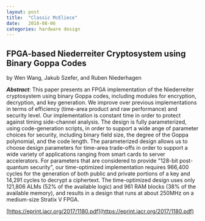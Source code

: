 ```yaml
---
layout: post
title:  "Classic McEliece"
date:   2018-08-06
categories: hardware design
---
```


## FPGA-based Niederreiter Cryptosystem using Binary Goppa Codes
 by Wen Wang, Jakub Szefer, and Ruben Niederhagen

**_Abstract_**: This paper presents an FPGA implementation of the Niederreiter
cryptosystem using binary Goppa codes, including modules for encryption, decryption,
and key generation. We improve over previous implementations in terms of efficiency
(time-area product and raw performance) and security level. Our implementation is
constant time in order to protect against timing side-channel analysis. The design
is fully parameterized, using code-generation scripts, in order to support a wide
ange of parameter choices for security, including binary field size, the degree of
the Goppa polynomial, and the code length. The parameterized design allows us to
choose design parameters for time-area trade-offs in order to support a wide variety
of applications ranging from smart cards to server accelerators. For parameters that
are considered to provide "128-bit post-quantum security", our time-optimized
implementation requires 966,400 cycles for the generation of both public and private
portions of a key and 14,291 cycles to decrypt a ciphertext. The time-optimized design
uses only 121,806 ALMs (52% of the available logic) and 961 RAM blocks (38% of the
available memory), and results in a design that runs at about 250MHz on a medium-size
Stratix V FPGA.

[https://eprint.iacr.org/2017/1180.pdf](https://eprint.iacr.org/2017/1180.pdf)
